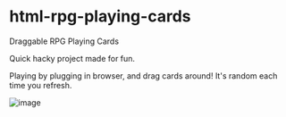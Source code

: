 # html-rpg-playing-cards
Draggable RPG Playing Cards

Quick hacky project made for fun.

Playing by plugging in browser, and drag cards around! It's random each time you refresh.

![image](https://user-images.githubusercontent.com/60205850/203898702-d88a9418-c0a6-446f-b6f9-be8fa5ee8cc6.png)
